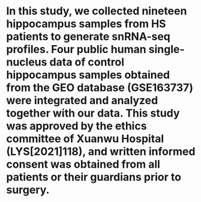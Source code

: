# In this study, we collected nineteen hippocampus samples from HS patients to generate snRNA-seq profiles. Four public human single-nucleus data of control hippocampus samples obtained from the GEO database (GSE163737) were integrated and analyzed together with our data. This study was approved by the ethics committee of Xuanwu Hospital (LYS[2021]118), and written informed consent was obtained from all patients or their guardians prior to surgery.
